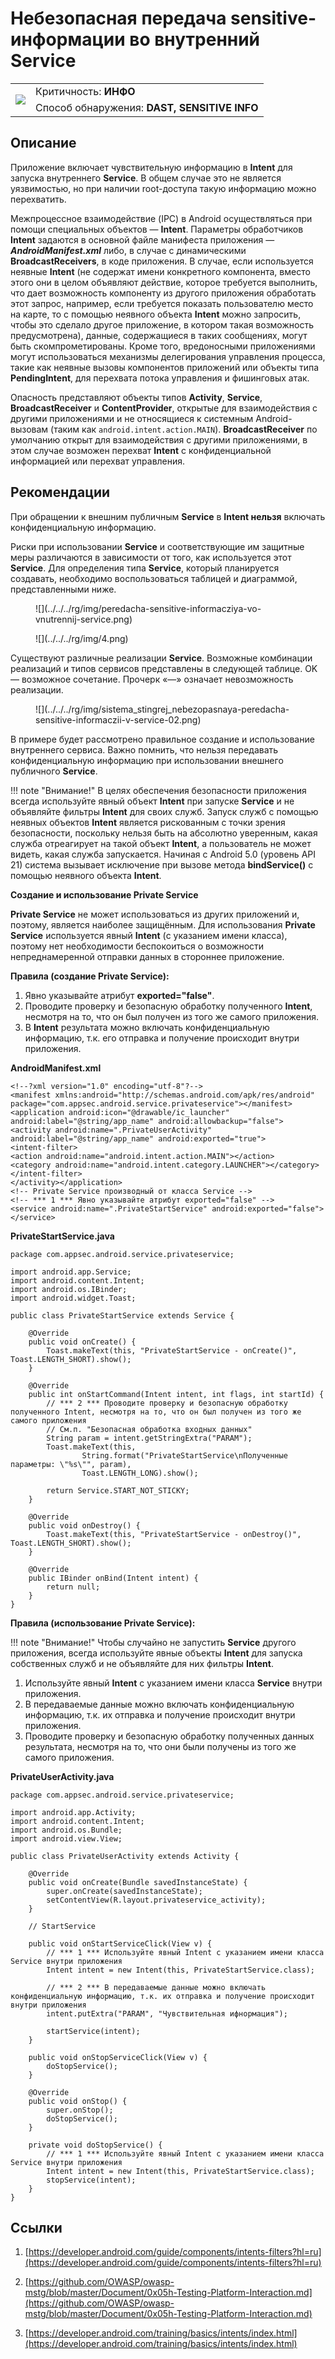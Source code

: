 # Небезопасная передача sensitive-информации во внутренний Service

<table class='noborder'>
    <colgroup>
      <col/>
      <col/>
    </colgroup>
    <tbody>
      <tr>
        <td rowspan="2"><img src="../../../img/defekt_info.png"/></td>
        <td>Критичность:<strong> ИНФО</strong></td>
      </tr>
      <tr>
        <td>Способ обнаружения:<strong> DAST, SENSITIVE INFO</strong></td>
      </tr>
    </tbody>
</table>

## Описание

Приложение включает чувствительную информацию в **Intent** для запуска внутреннего **Service**. В общем случае это не является уязвимостью, но при наличии root-доступа такую информацию можно перехватить.

Межпроцессное взаимодействие (IPC) в Android осуществляться при помощи специальных объектов — **Intent**. Параметры обработчиков **Intent** задаются в основной файле манифеста приложения — ***AndroidManifest.xml*** либо, в случае с динамическими **BroadcastReceivers**, в коде приложения. В случае, если используется неявные **Intent** (не содержат имени конкретного компонента, вместо этого они в целом объявляют действие, которое требуется выполнить, что дает возможность компоненту из другого приложения обработать этот запрос, например, если требуется показать пользователю место на карте, то с помощью неявного объекта **Intent** можно запросить, чтобы это сделало другое приложение, в котором такая возможность предусмотрена), данные, содержащиеся в таких сообщениях, могут быть скомпрометированы. Кроме того, вредоносными приложениями могут использоваться механизмы делегирования управления процесса, такие как неявные вызовы компонентов приложений или объекты типа **PendingIntent**, для перехвата потока управления и фишинговых атак.

Опасность представляют объекты типов **Activity**, **Service**, **BroadcastReceiver** и **ContentProvider**, открытые для взаимодействия с другими приложениями и не относящиеся к системным Android-вызовам (таким как `android.intent.action.MAIN`).  **BroadcastReceiver** по умолчанию открыт для взаимодействия с другими приложениями, в этом случае возможен перехват **Intent** с конфиденциальной информацией или перехват управления.

## Рекомендации

При обращении к внешним публичным **Service** в **Intent нельзя** включать конфиденциальную информацию.

Риски при использовании **Service** и соответствующие им защитные меры различаются в зависимости от того, как используется этот **Service**. Для определения типа **Service**, который планируется создавать, необходимо воспользоваться таблицей и диаграммой, представленными ниже.

<figure markdown>
![](../../../rg/img/peredacha-sensitive-informacziya-vo-vnutrennij-service.png)
</figure>

<figure markdown>
![](../../../rg/img/4.png)
</figure>

Существуют различные реализации **Service**. Возможные комбинации реализаций и типов сервисов представлены в следующей таблице. OK — возможное сочетание. Прочерк «—» означает невозможность реализации.

<figure markdown>
![](../../../rg/img/sistema_stingrej_nebezopasnaya-peredacha-sensitive-informaczii-v-service-02.png)
</figure>

В примере будет рассмотрено правильное создание и использование внутреннего сервиса. Важно помнить, что нельзя передавать конфиденциальную информацию при использовании внешнего публичного **Service**.

!!! note "Внимание!"
    В целях обеспечения безопасности приложения всегда используйте явный объект **Intent** при запуске **Service** и не объявляйте фильтры **Intent** для своих служб. Запуск служб с помощью неявных объектов **Intent** является рискованным с точки зрения безопасности, поскольку нельзя быть на абсолютно уверенным, какая служба отреагирует на такой объект **Intent**, а пользователь не может видеть, какая служба запускается. Начиная с Android 5.0 (уровень API 21) система вызывает исключение при вызове метода **bindService()** с помощью неявного объекта **Intent**.

**Создание и использование Private Service**

**Private Service** не может использоваться из других приложений и, поэтому, является наиболее защищённым. Для использования **Private Service** используется явный **Intent** (с указанием имени класса), поэтому нет необходимости беспокоиться о возможности непреднамеренной отправки данных в стороннее приложение.

**Правила (создание Private Service):**

1. Явно указывайте атрибут **exported="false"**.
2. Проводите проверку и безопасную обработку полученного **Intent**, несмотря на то, что он был получен из того же самого приложения.
3. В **Intent** результата можно включать конфиденциальную информацию, т.к. его отправка и получение происходит внутри приложения.

**AndroidManifest.xml**

    <!--?xml version="1.0" encoding="utf-8"?-->
    <manifest xmlns:android="http://schemas.android.com/apk/res/android" package="com.appsec.android.service.privateservice"></manifest>
    <application android:icon="@drawable/ic_launcher" android:label="@string/app_name" android:allowbackup="false">
    <activity android:name=".PrivateUserActivity" android:label="@string/app_name" android:exported="true">
    <intent-filter>
    <action android:name="android.intent.action.MAIN"></action>
    <category android:name="android.intent.category.LAUNCHER"></category>
    </intent-filter>
    </activity></application>
    <!-- Private Service производный от класса Service -->
    <!-- *** 1 *** Явно указывайте атрибут exported="false" -->
    <service android:name=".PrivateStartService" android:exported="false"></service>

**PrivateStartService.java**

    package com.appsec.android.service.privateservice;
    
    import android.app.Service;
    import android.content.Intent;
    import android.os.IBinder;
    import android.widget.Toast;
    
    public class PrivateStartService extends Service {
        
        @Override
        public void onCreate() {
            Toast.makeText(this, "PrivateStartService - onCreate()", Toast.LENGTH_SHORT).show();
        }
    
        @Override
        public int onStartCommand(Intent intent, int flags, int startId) {
            // *** 2 *** Проводите проверку и безопасную обработку полученного Intent, несмотря на то, что он был получен из того же самого приложения
            // См.п. "Безопасная обработка входных данных"
            String param = intent.getStringExtra("PARAM");
            Toast.makeText(this,
                    String.format("PrivateStartService\nПолученные параметры: \"%s\"", param),
                    Toast.LENGTH_LONG).show();
    
            return Service.START_NOT_STICKY;
        }
    
        @Override
        public void onDestroy() {
            Toast.makeText(this, "PrivateStartService - onDestroy()", Toast.LENGTH_SHORT).show();
        }
    
        @Override
        public IBinder onBind(Intent intent) {
            return null;
        }
    }

**Правила (использование Private Service):**

!!! note "Внимание!"
    Чтобы случайно не запустить **Service** другого приложения, всегда используйте явные объекты **Intent** для запуска собственных служб и не объявляйте для них фильтры **Intent**.

1. Используйте явный **Intent** с указанием имени класса **Service** внутри приложения.
2. В передаваемые данные можно включать конфиденциальную информацию, т.к. их отправка и получение происходит внутри приложения.
3. Проводите проверку и безопасную обработку полученных данных результата, несмотря на то, что они были получены из того же самого приложения.

**PrivateUserActivity.java**

    package com.appsec.android.service.privateservice;
    
    import android.app.Activity;
    import android.content.Intent;
    import android.os.Bundle;
    import android.view.View;
    
    public class PrivateUserActivity extends Activity {
    
        @Override
        public void onCreate(Bundle savedInstanceState) {
            super.onCreate(savedInstanceState);
            setContentView(R.layout.privateservice_activity);
        }
    
        // StartService
        
        public void onStartServiceClick(View v) {
            // *** 1 *** Используйте явный Intent с указанием имени класса Service внутри приложения
            Intent intent = new Intent(this, PrivateStartService.class);
    
            // *** 2 *** В передаваемые данные можно включать конфиденциальную информацию, т.к. их отправка и получение происходит внутри приложения
            intent.putExtra("PARAM", "Чувствительная ифнормация");
    
            startService(intent);
        }
    
        public void onStopServiceClick(View v) {
            doStopService();
        }
    
        @Override
        public void onStop() {
            super.onStop();
            doStopService();
        }
    
        private void doStopService() {
            // *** 1 *** Используйте явный Intent с указанием имени класса Service внутри приложения
            Intent intent = new Intent(this, PrivateStartService.class);
            stopService(intent);
        }
    }

## Ссылки

1. [https://developer.android.com/guide/components/intents-filters?hl=ru](https://developer.android.com/guide/components/intents-filters?hl=ru)

2. [https://github.com/OWASP/owasp-mstg/blob/master/Document/0x05h-Testing-Platform-Interaction.md](https://github.com/OWASP/owasp-mstg/blob/master/Document/0x05h-Testing-Platform-Interaction.md)

3. [https://developer.android.com/training/basics/intents/index.html](https://developer.android.com/training/basics/intents/index.html)